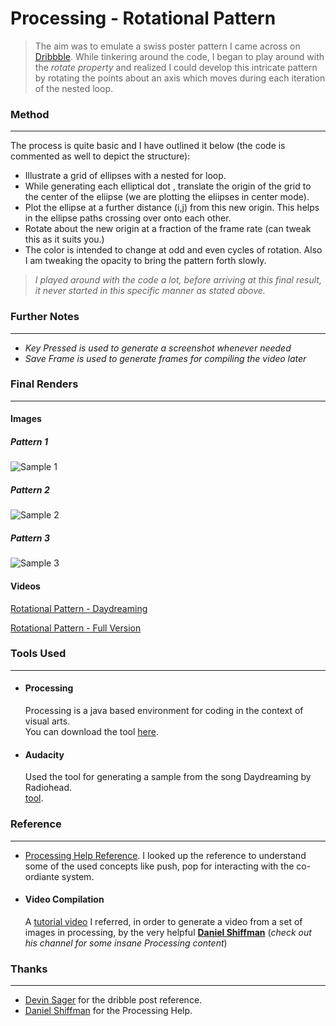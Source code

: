 # Processing - Rotational Pattern

> The aim was to emulate a swiss poster pattern I came across on [Dribbble](https://dribbble.com/shots/2198020-This-Station-Is-Non-Operational-At-The-Drive-In).
While tinkering around the code, I began to play around with the *rotate property* and realized I could develop this intricate pattern by rotating the points about an axis which moves during each iteration of the nested loop.

### Method
---

The process is quite basic and I have outlined it below (the code is commented as well to depict the structure):
 - Illustrate a grid of ellipses with a nested for loop.
 - While generating each elliptical dot , translate the origin of the grid to the center of the eliipse (we are plotting the eliipses in center mode).
 - Plot the ellipse at a further distance (i,j) from this new origin. This helps in the ellipse paths crossing over onto each other.
 - Rotate about the new origin at a fraction of the frame rate (can tweak this as it suits you.)
 - The color is intended to change at odd and even cycles of rotation. Also I am tweaking the opacity to bring the pattern forth slowly.

 > *I played around with the code a lot, before arriving at this final result, it never started in this specific manner as stated above.*

### Further Notes
---
  - *Key Pressed is used to generate a screenshot whenever needed*
  - *Save Frame is used to generate frames for compiling the video later*
  

### Final Renders
---
#### Images

##### Pattern 1
![Sample 1](https://github.com/IllusionInk/Processing_Rotational-Pattern/blob/master/Art%20Renders/Pattern_1.jpg)

##### Pattern 2
![Sample 2](https://github.com/IllusionInk/Processing_Rotational-Pattern/blob/master/Art%20Renders/Pattern_2.jpg)

##### Pattern 3
![Sample 3](https://github.com/IllusionInk/Processing_Rotational-Pattern/blob/master/Art%20Renders/Pattern_3.png)


#### Videos


[Rotational Pattern - Daydreaming](https://vimeo.com/184175456)

[Rotational Pattern - Full Version](https://vimeo.com/184175457)


### Tools Used
---

 - #### Processing
   Processing is a java based environment for coding in the context of visual arts.  
   You can download the tool [here](https://processing.org/download/).

 - #### Audacity
   Used the tool for generating a sample from the song Daydreaming by Radiohead.  
   [tool](http://www.audacityteam.org/).



### Reference
---
 - [Processing Help Reference](https://processing.org/reference).
   I looked up the reference to understand some of the used concepts like push, pop for interacting with the co-ordiante system.

 - #### Video Compilation
   A [tutorial video](https://www.youtube.com/watch?v=G2hI9XL6oyk) I referred, in order to generate a video from a set of images in processing, by the very helpful [**Daniel Shiffman**](https://www.youtube.com/channel/UCvjgXvBlbQiydffZU7m1_aw) (*check out his channel for some insane Processing content*)

   

### Thanks
---
-  [Devin Sager](https://dribbble.com/shots/2198020-This-Station-Is-Non-Operational-At-The-Drive-In) for the dribble post reference.
-  [Daniel Shiffman](https://www.youtube.com/channel/UCvjgXvBlbQiydffZU7m1_aw)  for the Processing Help.